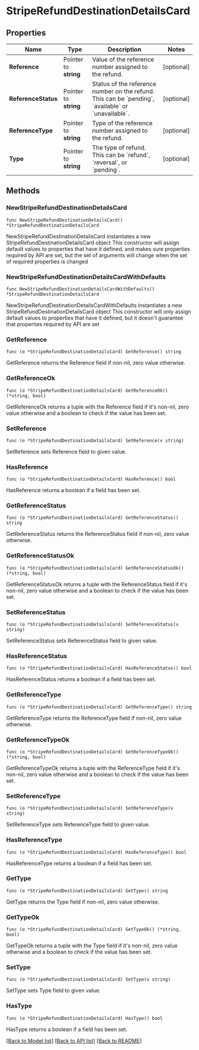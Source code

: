 # StripeRefundDestinationDetailsCard

## Properties

Name | Type | Description | Notes
------------ | ------------- | ------------- | -------------
**Reference** | Pointer to **string** | Value of the reference number assigned to the refund. | [optional] 
**ReferenceStatus** | Pointer to **string** | Status of the reference number on the refund. This can be &#x60;pending&#x60;, &#x60;available&#x60; or &#x60;unavailable&#x60;. | [optional] 
**ReferenceType** | Pointer to **string** | Type of the reference number assigned to the refund. | [optional] 
**Type** | Pointer to **string** | The type of refund. This can be &#x60;refund&#x60;, &#x60;reversal&#x60;, or &#x60;pending&#x60;. | [optional] 

## Methods

### NewStripeRefundDestinationDetailsCard

`func NewStripeRefundDestinationDetailsCard() *StripeRefundDestinationDetailsCard`

NewStripeRefundDestinationDetailsCard instantiates a new StripeRefundDestinationDetailsCard object
This constructor will assign default values to properties that have it defined,
and makes sure properties required by API are set, but the set of arguments
will change when the set of required properties is changed

### NewStripeRefundDestinationDetailsCardWithDefaults

`func NewStripeRefundDestinationDetailsCardWithDefaults() *StripeRefundDestinationDetailsCard`

NewStripeRefundDestinationDetailsCardWithDefaults instantiates a new StripeRefundDestinationDetailsCard object
This constructor will only assign default values to properties that have it defined,
but it doesn't guarantee that properties required by API are set

### GetReference

`func (o *StripeRefundDestinationDetailsCard) GetReference() string`

GetReference returns the Reference field if non-nil, zero value otherwise.

### GetReferenceOk

`func (o *StripeRefundDestinationDetailsCard) GetReferenceOk() (*string, bool)`

GetReferenceOk returns a tuple with the Reference field if it's non-nil, zero value otherwise
and a boolean to check if the value has been set.

### SetReference

`func (o *StripeRefundDestinationDetailsCard) SetReference(v string)`

SetReference sets Reference field to given value.

### HasReference

`func (o *StripeRefundDestinationDetailsCard) HasReference() bool`

HasReference returns a boolean if a field has been set.

### GetReferenceStatus

`func (o *StripeRefundDestinationDetailsCard) GetReferenceStatus() string`

GetReferenceStatus returns the ReferenceStatus field if non-nil, zero value otherwise.

### GetReferenceStatusOk

`func (o *StripeRefundDestinationDetailsCard) GetReferenceStatusOk() (*string, bool)`

GetReferenceStatusOk returns a tuple with the ReferenceStatus field if it's non-nil, zero value otherwise
and a boolean to check if the value has been set.

### SetReferenceStatus

`func (o *StripeRefundDestinationDetailsCard) SetReferenceStatus(v string)`

SetReferenceStatus sets ReferenceStatus field to given value.

### HasReferenceStatus

`func (o *StripeRefundDestinationDetailsCard) HasReferenceStatus() bool`

HasReferenceStatus returns a boolean if a field has been set.

### GetReferenceType

`func (o *StripeRefundDestinationDetailsCard) GetReferenceType() string`

GetReferenceType returns the ReferenceType field if non-nil, zero value otherwise.

### GetReferenceTypeOk

`func (o *StripeRefundDestinationDetailsCard) GetReferenceTypeOk() (*string, bool)`

GetReferenceTypeOk returns a tuple with the ReferenceType field if it's non-nil, zero value otherwise
and a boolean to check if the value has been set.

### SetReferenceType

`func (o *StripeRefundDestinationDetailsCard) SetReferenceType(v string)`

SetReferenceType sets ReferenceType field to given value.

### HasReferenceType

`func (o *StripeRefundDestinationDetailsCard) HasReferenceType() bool`

HasReferenceType returns a boolean if a field has been set.

### GetType

`func (o *StripeRefundDestinationDetailsCard) GetType() string`

GetType returns the Type field if non-nil, zero value otherwise.

### GetTypeOk

`func (o *StripeRefundDestinationDetailsCard) GetTypeOk() (*string, bool)`

GetTypeOk returns a tuple with the Type field if it's non-nil, zero value otherwise
and a boolean to check if the value has been set.

### SetType

`func (o *StripeRefundDestinationDetailsCard) SetType(v string)`

SetType sets Type field to given value.

### HasType

`func (o *StripeRefundDestinationDetailsCard) HasType() bool`

HasType returns a boolean if a field has been set.


[[Back to Model list]](../README.md#documentation-for-models) [[Back to API list]](../README.md#documentation-for-api-endpoints) [[Back to README]](../README.md)


